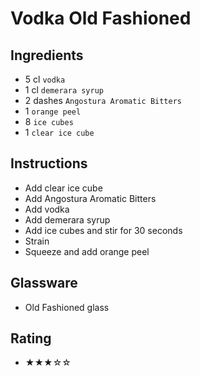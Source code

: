 # Vodka Old Fashioned

## Ingredients
- 5 cl `vodka`
- 1 cl `demerara syrup`
- 2 dashes `Angostura Aromatic Bitters`
- 1 `orange peel`
- 8 `ice cubes`
- 1 `clear ice cube`

## Instructions
- Add clear ice cube
- Add Angostura Aromatic Bitters
- Add vodka
- Add demerara syrup
- Add ice cubes and stir for 30 seconds
- Strain
- Squeeze and add orange peel

## Glassware
- Old Fashioned glass

## Rating
- ★★★☆☆